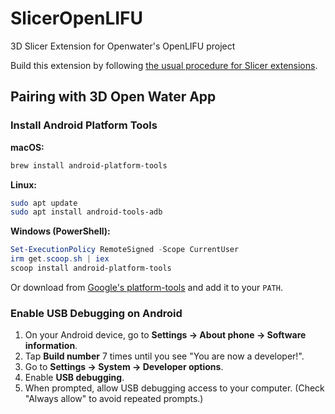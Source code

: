 # SlicerOpenLIFU

3D Slicer Extension for Openwater's OpenLIFU project

Build this extension by following [the usual procedure for Slicer extensions](https://slicer.readthedocs.io/en/latest/developer_guide/extensions.html#build-an-extension).

## Pairing with 3D Open Water App

### Install Android Platform Tools

**macOS:**  

```bash
brew install android-platform-tools
```

**Linux:**  

```bash
sudo apt update
sudo apt install android-tools-adb
```

**Windows (PowerShell):**  

```powershell
Set-ExecutionPolicy RemoteSigned -Scope CurrentUser
irm get.scoop.sh | iex
scoop install android-platform-tools
```

Or download from [Google's
platform-tools](https://developer.android.com/tools/releases/platform-tools) and
add it to your `PATH`.

### Enable USB Debugging on Android

1. On your Android device, go to **Settings → About phone → Software information**.
2. Tap **Build number** 7 times until you see "You are now a developer!".
3. Go to **Settings → System → Developer options**.
4. Enable **USB debugging**.
5. When prompted, allow USB debugging access to your computer.  (Check "Always
   allow" to avoid repeated prompts.)

